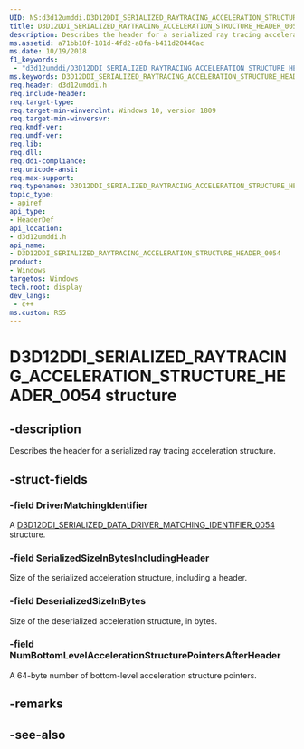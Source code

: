 ```yaml
---
UID: NS:d3d12umddi.D3D12DDI_SERIALIZED_RAYTRACING_ACCELERATION_STRUCTURE_HEADER_0054
title: D3D12DDI_SERIALIZED_RAYTRACING_ACCELERATION_STRUCTURE_HEADER_0054 (d3d12umddi.h)
description: Describes the header for a serialized ray tracing acceleration structure.
ms.assetid: a71bb18f-181d-4fd2-a8fa-b411d20440ac
ms.date: 10/19/2018
f1_keywords:
 - "d3d12umddi/D3D12DDI_SERIALIZED_RAYTRACING_ACCELERATION_STRUCTURE_HEADER_0054"
ms.keywords: D3D12DDI_SERIALIZED_RAYTRACING_ACCELERATION_STRUCTURE_HEADER_0054, D3D12DDI_SERIALIZED_RAYTRACING_ACCELERATION_STRUCTURE_HEADER_0054, 
req.header: d3d12umddi.h
req.include-header:
req.target-type:
req.target-min-winverclnt: Windows 10, version 1809
req.target-min-winversvr:
req.kmdf-ver:
req.umdf-ver:
req.lib:
req.dll:
req.ddi-compliance:
req.unicode-ansi:
req.max-support:
req.typenames: D3D12DDI_SERIALIZED_RAYTRACING_ACCELERATION_STRUCTURE_HEADER_0054
topic_type: 
- apiref
api_type: 
- HeaderDef
api_location: 
- d3d12umddi.h
api_name: 
- D3D12DDI_SERIALIZED_RAYTRACING_ACCELERATION_STRUCTURE_HEADER_0054
product:
- Windows
targetos: Windows
tech.root: display
dev_langs:
 - c++
ms.custom: RS5
---
```


# D3D12DDI_SERIALIZED_RAYTRACING_ACCELERATION_STRUCTURE_HEADER_0054 structure

## -description

Describes the header for a serialized ray tracing acceleration structure.

## -struct-fields

### -field DriverMatchingIdentifier

A [D3D12DDI_SERIALIZED_DATA_DRIVER_MATCHING_IDENTIFIER_0054](ns-d3d12umddi-d3d12ddi_serialized_data_driver_matching_identifier_0054.md) structure.

### -field SerializedSizeInBytesIncludingHeader

Size of the serialized acceleration structure, including a header.

### -field DeserializedSizeInBytes

Size of the deserialized acceleration structure, in bytes.

### -field NumBottomLevelAccelerationStructurePointersAfterHeader
 
A 64-byte number of bottom-level acceleration structure pointers.

## -remarks

## -see-also
